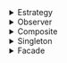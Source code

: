 <details>
    <summary>Estrategy</summary>
    <br>
    <p align="center">
        <img src="https://github.com/MrZeroLeft/Bertoti/blob/main/padroesProjetosSistemas/estrategia/Diagrama_UML.png">
    </p>
</details>

<details>
    <summary>Observer</summary>
    <br>
    <p align="center">
        <img src="https://github.com/MrZeroLeft/Bertoti/blob/main/padroesProjetosSistemas/observer/DiagramaObserver.png">
    </p>
</details>

<details>
    <summary>Composite</summary>
    <br>
    <p align="center">
        <img src="https://github.com/MrZeroLeft/Bertoti/blob/main/padroesProjetosSistemas/composite/DiagramaComposite.png">
    </p>
</details>

<details>
    <summary>Singleton</summary>
    <br>
    <p align="center">
        <img src="https://github.com/MrZeroLeft/Bertoti/blob/main/padroesProjetosSistemas/singleton/Screenshot_1.png">
    </p>
</details>

<details>
    <summary>Facade</summary>
    <br>
    <p align="center">
        <img src="https://github.com/MrZeroLeft/Bertoti/blob/main/padroesProjetosSistemas/facade/DiagramaFacade.png">
    </p>
</details>
